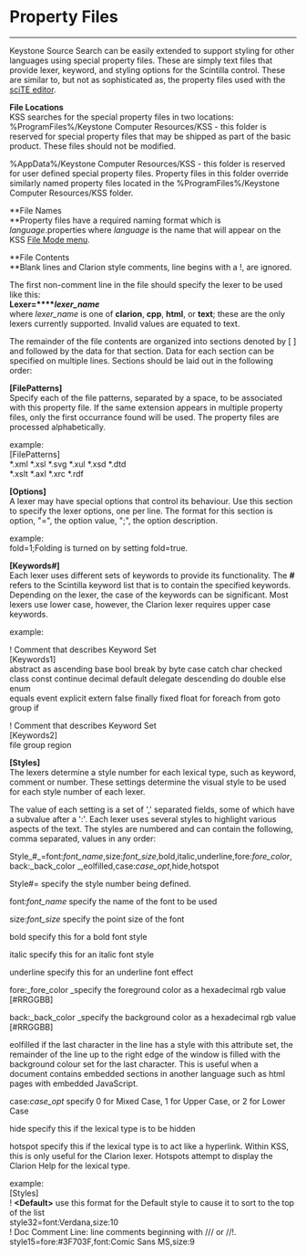 # Property Files #

----------

Keystone Source Search can be easily extended to support styling for other
languages using special property files. These are simply text files that
provide lexer, keyword, and styling options for the Scintilla control. These
are similar to, but not as sophisticated as, the property files used with the
[sciTE editor](http://www.scintilla.org/SciTEDoc.html).

**File Locations**   
KSS searches for the special property files in two locations:  
%ProgramFiles%/Keystone Computer Resources/KSS - this folder is reserved for
special property files that may be shipped as part of the basic product. These
files should not be modified.

%AppData%/Keystone Computer Resources/KSS - this folder is reserved for user
defined special property files. Property files in this folder override
similarly named property files located in the %ProgramFiles%/Keystone Computer
Resources/KSS folder.

**File Names   
**Property files have a required naming format which is _language_.properties where _language_ is the name that will appear on the KSS [File Mode menu](main.html#FileModeMenu).

**File Contents   
**Blank lines and Clarion style comments, line begins with a !, are ignored.

The first non-comment line in the file should specify the lexer to be used
like this:  
**Lexer=****_lexer_name_**   
where _lexer_name_ is one of **clarion**, **cpp**, **html**, or **text**;
these are the only lexers currently supported. Invalid values are equated to
text.

The remainder of the file contents are organized into sections denoted by [ ]
and followed by the data for that section. Data for each section can be
specified on multiple lines. Sections should be laid out in the following
order:

**[FilePatterns]**   
Specify each of the file patterns, separated by a space, to be associated with
this property file. If the same extension appears in multiple property files,
only the first occurrance found will be used. The property files are processed
alphabetically.

example:  
[FilePatterns]  
*.xml *.xsl *.svg *.xul *.xsd *.dtd   
*.xslt *.axl *.xrc *.rdf

**[Options]**   
A lexer may have special options that control its behaviour. Use this section
to specify the lexer options, one per line. The format for this section is
option, "=", the option value, ";", the option description.

example:  
fold=1;Folding is turned on by setting fold=true.

**[Keywords#]**   
Each lexer uses different sets of keywords to provide its functionality. The
**#** refers to the Scintilla keyword list that is to contain the specified
keywords. Depending on the lexer, the case of the keywords can be significant.
Most lexers use lower case, however, the Clarion lexer requires upper case
keywords.

example:

! Comment that describes Keyword Set  
[Keywords1]  
abstract as ascending base bool break by byte case catch char checked  
class const continue decimal default delegate descending do double else enum  
equals event explicit extern false finally fixed float for foreach from goto
group if

! Comment that describes Keyword Set  
[Keywords2]  
file group region

**[Styles]**   
The lexers determine a style number for each lexical type, such as keyword,
comment or number. These settings determine the visual style to be used for
each style number of each lexer.

The value of each setting is a set of ',' separated fields, some of which have
a subvalue after a ':'. Each lexer uses several styles to highlight various
aspects of the text. The styles are numbered and can contain the following,
comma separated, values in any order:

Style_#_=font:_font_name_,size:_font_size_,bold,italic,underline,fore:_fore_color_,back:_back_color
_,eolfilled,case:_case_opt_,hide,hotspot

Style#=      specify the style number being defined.

font:_font_name_      specify the name of the font to be used

size:_font_size_      specify the point size of the font

bold      specify this for a bold font style

italic      specify this for an italic font style

underline      specify this for an underline font effect

fore:_fore_color      _specify the foreground color as a hexadecimal rgb value
[#RRGGBB]

back:_back_color      _specify the background color as a hexadecimal rgb value
[#RRGGBB]

eolfilled      if the last character in the line has a style with this
attribute set, the remainder of the line up to the right edge of the window is
filled with the background colour set for the last character. This is useful
when a document contains embedded sections in another language such as html
pages with embedded JavaScript.

case:_case_opt_      specify 0 for Mixed Case, 1 for Upper Case, or 2 for
Lower Case

hide      specify this if the lexical type is to be hidden

hotspot      specify this if the lexical type is to act like a hyperlink.
Within KSS, this is only useful for the Clarion lexer. Hotspots attempt to
display the Clarion Help for the lexical type.

example:  
[Styles]  
! **&lt;Default&gt;**      use this format for the Default style to cause it
to sort to the top of the list  
style32=font:Verdana,size:10  
! Doc Comment Line: line comments beginning with /// or //!.  
style15=fore:#3F703F,font:Comic Sans MS,size:9

